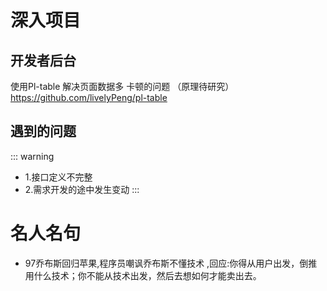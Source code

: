 # 深入项目

## 开发者后台

使用Pl-table 解决页面数据多 卡顿的问题 （原理待研究） https://github.com/livelyPeng/pl-table

## 遇到的问题
::: warning
- 1.接口定义不完整
- 2.需求开发的途中发生变动
:::


# 名人名句
- 97乔布斯回归苹果,程序员嘲讽乔布斯不懂技术 ,回应:你得从用户出发，倒推用什么技术；你不能从技术出发，然后去想如何才能卖出去。
